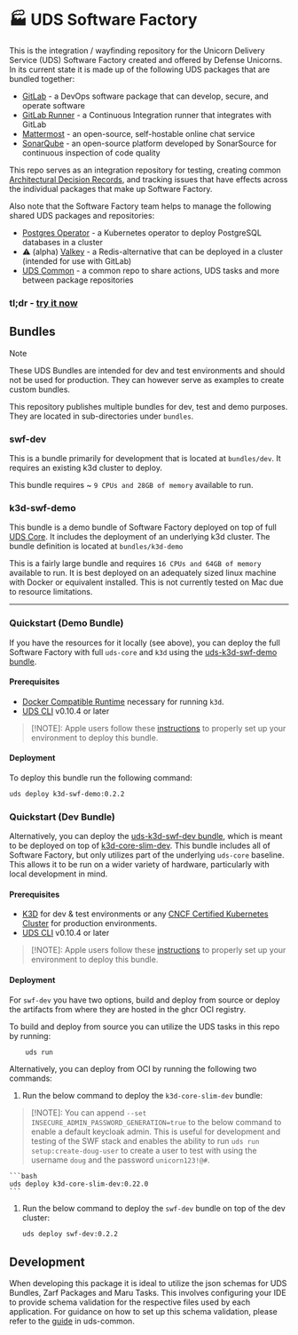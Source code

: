 # 🏭 UDS Software Factory

This is the integration / wayfinding repository for the Unicorn Delivery Service (UDS) Software Factory created and offered by Defense Unicorns.  In its current state it is made up of the following UDS packages that are bundled together:

- [GitLab](https://github.com/defenseunicorns/uds-package-gitlab) - a DevOps software package that can develop, secure, and operate software
- [GitLab Runner](https://github.com/defenseunicorns/uds-package-gitlab-runner) - a Continuous Integration runner that integrates with GitLab
- [Mattermost](https://github.com/defenseunicorns/uds-package-mattermost) - an open-source, self-hostable online chat service
- [SonarQube](https://github.com/defenseunicorns/uds-package-sonarqube) - an open-source platform developed by SonarSource for continuous inspection of code quality

This repo serves as an integration repository for testing, creating common [Architectural Decision Records](./adr), and tracking issues that have effects across the individual packages that make up Software Factory.

Also note that the Software Factory team helps to manage the following shared UDS packages and repositories:

- [Postgres Operator](https://github.com/defenseunicorns/uds-package-postgres-operator) - a Kubernetes operator to deploy PostgreSQL databases in a cluster
- ⚠️ (alpha) [Valkey](https://github.com/defenseunicorns/uds-package-valkey) - a Redis-alternative that can be deployed in a cluster (intended for use with GitLab)
- [UDS Common](https://github.com/defenseunicorns/uds-common) - a common repo to share actions, UDS tasks and more between package repositories

### tl;dr - [try it now](#quickstart-demo-bundle)

## Bundles

> [!NOTE]
> These UDS Bundles are intended for dev and test environments and should not be used for production. They can however serve as examples to create custom bundles.

This repository publishes multiple bundles for dev, test and demo purposes. They are located in sub-directories under `bundles`.

### swf-dev

This is a bundle primarily for development that is located at `bundles/dev`. It requires an existing k3d cluster to deploy.

This bundle requires ~ `9 CPUs and 28GB of memory` available to run.

### k3d-swf-demo

This bundle is a demo bundle of Software Factory deployed on top of full [UDS Core](https://github.com/defenseunicorns/uds-core). It includes the deployment of an underlying k3d cluster. The bundle definition is located at `bundles/k3d-demo`

This is a fairly large bundle and requires `16 CPUs and 64GB of memory` available to run. It is best deployed on an adequately sized linux machine with Docker or equivalent installed. This is not currently tested on Mac due to resource limitations.

---

### Quickstart (Demo Bundle)

If you have the resources for it locally (see above), you can deploy the full Software Factory with full `uds-core` and `k3d` using the [uds-k3d-swf-demo bundle](./bundles/k3d-demo/README.md).

#### Prerequisites

- [Docker Compatible Runtime](https://docs.docker.com/engine/) necessary for running `k3d`.
- [UDS CLI](https://github.com/defenseunicorns/uds-cli?tab=readme-ov-file#install) v0.10.4 or later

> [!NOTE]: Apple users follow these [instructions](./docs/development.md) to properly set up your environment to deploy this bundle.

#### Deployment

To deploy this bundle run the following command:

<!-- x-release-please-start-version -->

```bash
uds deploy k3d-swf-demo:0.2.2
```

<!-- x-release-please-end -->

### Quickstart (Dev Bundle)

Alternatively, you can deploy the [uds-k3d-swf-dev bundle](./bundles/dev/README.md), which is meant to be deployed on top of [k3d-core-slim-dev](https://github.com/defenseunicorns/uds-core/blob/main/bundles/k3d-slim-dev/README.md). This bundle includes all of Software Factory, but only utilizes part of the underlying `uds-core` baseline. This allows it to be run on a wider variety of hardware, particularly with local development in mind.

#### Prerequisites

- [K3D](https://k3d.io/) for dev & test environments or any [CNCF Certified Kubernetes Cluster](https://www.cncf.io/training/certification/software-conformance/#logos) for production environments.
- [UDS CLI](https://github.com/defenseunicorns/uds-cli?tab=readme-ov-file#install) v0.10.4 or later

> [!NOTE]: Apple users follow these [instructions](./docs/development.md) to properly set up your environment to deploy this bundle.

#### Deployment

For `swf-dev` you have two options, build and deploy from source or deploy the artifacts from where they are hosted in the ghcr OCI registry.

To build and deploy from source you can utilize the UDS tasks in this repo by running:

```bash
    uds run
```

Alternatively, you can deploy from OCI by running the following two commands:

1. Run the below command to deploy the `k3d-core-slim-dev` bundle:

> [!NOTE]: You can append `--set INSECURE_ADMIN_PASSWORD_GENERATION=true` to the below command to enable a default keycloak admin. This is useful for development and testing of the SWF stack and enables the ability to run `uds run setup:create-doug-user` to create a user to test with using the username `doug` and the password `unicorn123!@#`.

    ```bash
    uds deploy k3d-core-slim-dev:0.22.0
    ```

1. Run the below command to deploy the `swf-dev` bundle on top of the dev cluster:

    <!-- x-release-please-start-version -->
    ```bash
    uds deploy swf-dev:0.2.2
    ```
    <!-- x-release-please-end -->

## Development

When developing this package it is ideal to utilize the json schemas for UDS Bundles, Zarf Packages and Maru Tasks. This involves configuring your IDE to provide schema validation for the respective files used by each application. For guidance on how to set up this schema validation, please refer to the [guide](https://github.com/defenseunicorns/uds-common/blob/main/docs/development-ide-configuration.md) in uds-common.
